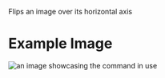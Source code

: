 Flips an image over its horizontal axis

# Example Image

![an image showcasing the command in use](/static/images/commands/heavensdoor/heavens%20door%20flip.png)